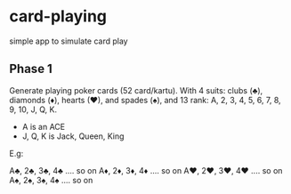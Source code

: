 # card-playing
simple app to simulate card play

## Phase 1
Generate playing poker cards (52 card/kartu). With 4 suits: clubs (♣), diamonds (♦), hearts (♥), and spades (♠),
and 13 rank: A, 2, 3, 4, 5, 6, 7, 8, 9, 10, J, Q, K.

* A is an ACE
* J, Q, K is Jack, Queen, King

E.g:

A♣, 2♣, 3♣, 4♣ .... so on
A♦, 2♦, 3♦, 4♦ .... so on
A♥, 2♥, 3♥, 4♥ .... so on
A♠, 2♠, 3♠, 4♠ .... so on
